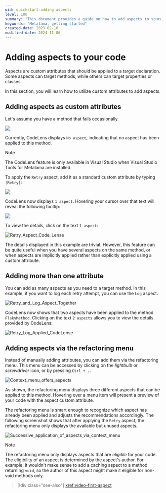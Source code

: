 ```yaml
---
uid: quickstart-adding-aspects
level: 100
summary: "This document provides a guide on how to add aspects to source code using custom attributes. It covers the process of adding aspects as custom attributes, adding multiple attributes, and using the refactoring menu."
keywords: "Metalama, getting started"
created-date: 2023-02-16
modified-date: 2024-11-06
---
```


# Adding aspects to your code

Aspects are custom attributes that should be applied to a target declaration. Some aspects can target methods, while others can target properties or classes.

In this section, you will learn how to utilize custom attributes to add aspects.

## Adding aspects as custom attributes

Let's assume you have a method that fails occasionally.

![](images/flaky_method_no_aspect.png)

Currently, CodeLens displays `No aspect`, indicating that no aspect has been applied to this method.

> [!NOTE]
> The CodeLens feature is only available in Visual Studio when Visual Studio Tools for Metalama are installed.

To apply the `Retry` aspect, add it as a standard custom attribute by typing `[Retry]`:

![](images/applying_retry_attribute.png)

CodeLens now displays `1 aspect`. Hovering your cursor over that text will reveal the following tooltip:

![](images/retry_aspect_applied.png)

To view the details, click on the text `1 aspect`:

![Retry_Aspect_Code_Lense](images/showing_retry_aspect_code_lense.png)

The details displayed in this example are trivial. However, this feature can be quite useful when you have several aspects on the same method, or when aspects are implicitly applied rather than explicitly applied using a custom attribute.

## Adding more than one attribute

You can add as many aspects as you need to a target method. In this example, if you want to log each retry attempt, you can use the `Log` aspect.

![Retry_and_Log_Aspect_Together](images/retry_and_log_aspect_together.png)

CodeLens now shows that two aspects have been applied to the method `FlakyMethod`. Clicking on the text `2 aspects` allows you to view the details provided by CodeLens:

![Retry_Log_Applied_CodeLense](images/retry_log_code_lense_details.png)

## Adding aspects via the refactoring menu

Instead of manually adding attributes, you can add them via the refactoring menu. This menu can be accessed by clicking on the _lightbulb_ or _screwdriver_ icon, or by pressing `Ctrl + .`.

![Context_menu_offers_aspects](images/add_aspect_via_context_menu.png)

As shown, the refactoring menu displays three different aspects that can be applied to this method. Hovering over a menu item will present a preview of your code with the aspect custom attribute.

The refactoring menu is smart enough to recognize which aspect has already been applied and adjusts the recommendations accordingly. The following screenshot shows that after applying the `Retry` aspect, the refactoring menu only displays the available but unused aspects.

![Successive_application_of_aspects_via_context_menu](images/successive_application_aspects_via_context_menu.png)

> [!NOTE]
> The refactoring menu only displays aspects that are _eligible_ for your code. The eligibility of an aspect is determined by the aspect's author. For example, it wouldn't make sense to add a caching aspect to a method returning `void`, so the author of this aspect might make it eligible for non-void methods only.

> [!div class="see-also"]
> <xref:video-first-aspect>

